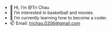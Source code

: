 - 👋 Hi, I’m @Tri Chau 
- 👀 I’m interested in basketball and movies.
- 🌱 I’m currently learning how to become a coder.
- 📫 Email: trichau.0206@gmail.com

<!---
trichau0206/trichau0206 is a ✨ special ✨ repository because its `README.md` (this file) appears on your GitHub profile.
You can click the Preview link to take a look at your changes.
--->
